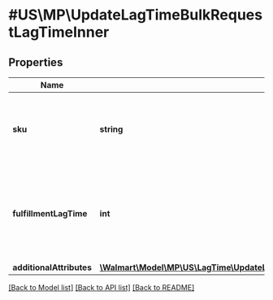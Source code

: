# #US\MP\UpdateLagTimeBulkRequestLagTimeInner

## Properties

Name | Type | Description | Notes
------------ | ------------- | ------------- | -------------
**sku** | **string** | A seller-provided Product ID. Response will have decoded value. |
**fulfillmentLagTime** | **int** | The number of days between when the item is ordered and when it is shipped | [optional]
**additionalAttributes** | [**\Walmart\Model\MP\US\LagTime\UpdateLagTimeBulkRequestLagTimeInnerAdditionalAttributesInner[]**](UpdateLagTimeBulkRequestLagTimeInnerAdditionalAttributesInner.md) |  | [optional]


[[Back to Model list]](../) [[Back to API list]](../../Api/US/MP) [[Back to README]](../../README.md)
